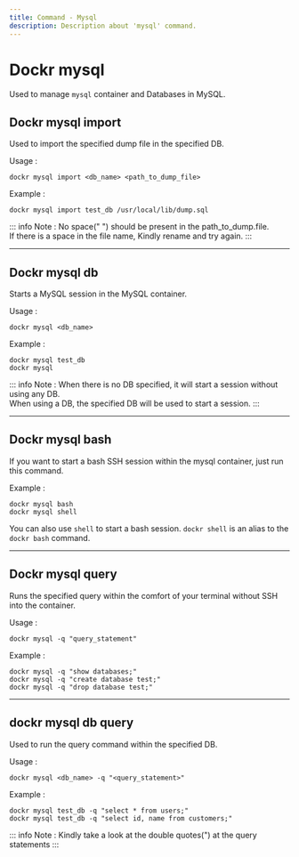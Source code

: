 ```yaml
---
title: Command - Mysql
description: Description about 'mysql' command.
---
```


# Dockr mysql

Used to manage `mysql` container and Databases in MySQL.

## Dockr mysql import

Used to import the specified dump file in the specified DB.

Usage :

```
dockr mysql import <db_name> <path_to_dump_file>
```

Example :

```
dockr mysql import test_db /usr/local/lib/dump.sql
```

::: info Note :
No space(" ") should be present in the path_to_dump.file.
<br>
If there is a space in the file name, Kindly rename and try again.
:::

---

## Dockr mysql db

Starts a MySQL session in the MySQL container.

Usage :

```
dockr mysql <db_name>
```

Example :

```
dockr mysql test_db
dockr mysql
```

::: info Note :
When there is no DB specified, it will start a session without using any DB.
<br>
When using a DB, the specified DB will be used to start a session.
:::

---

## Dockr mysql bash

If you want to start a bash SSH session within the mysql container, just run this command.

Example :

``` 
dockr mysql bash
dockr mysql shell
```

You can also use `shell` to start a bash session. `dockr shell` is an alias to the `dockr bash` command.

---

## Dockr mysql query

Runs the specified query within the comfort of your terminal without SSH into the container.

Usage :

```
dockr mysql -q "query_statement"
```

Example :

```
dockr mysql -q "show databases;"
dockr mysql -q "create database test;"
dockr mysql -q "drop database test;"
```

---

## dockr mysql db query

Used to run the query command within the specified DB.

Usage :

```
dockr mysql <db_name> -q "<query_statement>"
```

Example :

```
dockr mysql test_db -q "select * from users;"
dockr mysql test_db -q "select id, name from customers;"
```

::: info Note :
Kindly take a look at the double quotes(") at the query statements
:::

